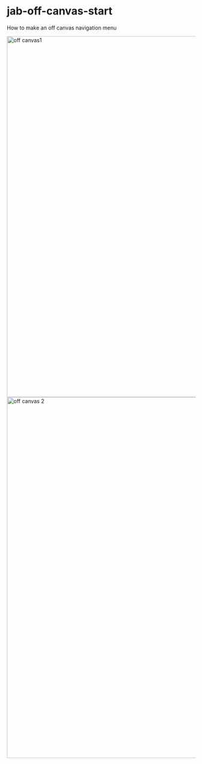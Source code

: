 # jab-off-canvas-start
How to make an off canvas navigation menu

<img width="960" alt="off canvas1" src="https://github.com/XINEXPORT/jab-off-canvas-start/assets/40744735/abe8c287-46d9-48ac-8776-bb093326d400">

<img width="960" alt="off canvas 2" src="https://github.com/XINEXPORT/jab-off-canvas-start/assets/40744735/0ff188b7-4978-4740-9364-9ee07178f56f">



